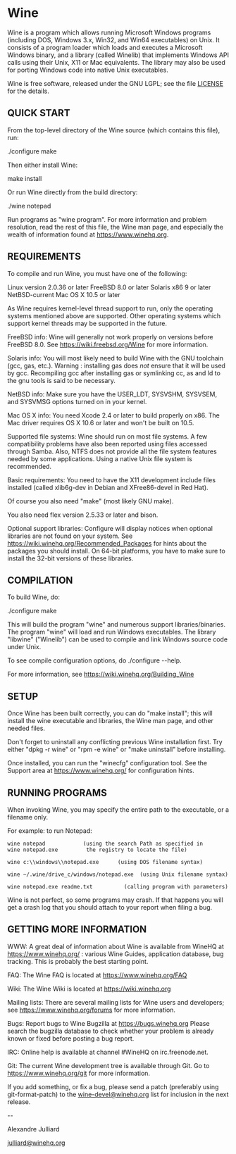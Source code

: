 # Wine

Wine is a program which allows running Microsoft Windows programs
(including DOS, Windows 3.x, Win32, and Win64 executables) on Unix.
It consists of a program loader which loads and executes a Microsoft
Windows binary, and a library (called Winelib) that implements Windows
API calls using their Unix, X11 or Mac equivalents.  The library may also
be used for porting Windows code into native Unix executables.

Wine is free software, released under the GNU LGPL; see the file
[LICENSE](https://github.com/ValveSoftware/wine/blob/proton_3.7/LICENSE) for the details.


## QUICK START

From the top-level directory of the Wine source (which contains this file),
run:

./configure
make

Then either install Wine:

make install

Or run Wine directly from the build directory:

./wine notepad

Run programs as "wine program".  For more information and problem
resolution, read the rest of this file, the Wine man page, and
especially the wealth of information found at https://www.winehq.org.


## REQUIREMENTS

To compile and run Wine, you must have one of the following:

  Linux version 2.0.36 or later
  FreeBSD 8.0 or later
  Solaris x86 9 or later
  NetBSD-current
  Mac OS X 10.5 or later

As Wine requires kernel-level thread support to run, only the operating
systems mentioned above are supported.  Other operating systems which
support kernel threads may be supported in the future.

FreeBSD info:
  Wine will generally not work properly on versions before FreeBSD 8.0.
  See https://wiki.freebsd.org/Wine for more information.

Solaris info:
  You will most likely need to build Wine with the GNU toolchain
  (gcc, gas, etc.). Warning : installing gas does *not* ensure that it
  will be used by gcc. Recompiling gcc after installing gas or
  symlinking cc, as and ld to the gnu tools is said to be necessary.

NetBSD info:
  Make sure you have the USER_LDT, SYSVSHM, SYSVSEM, and SYSVMSG options
  turned on in your kernel.

Mac OS X info:
  You need Xcode 2.4 or later to build properly on x86.
  The Mac driver requires OS X 10.6 or later and won't be built on 10.5.


Supported file systems:
  Wine should run on most file systems. A few compatibility problems
  have also been reported using files accessed through Samba. Also,
  NTFS does not provide all the file system features needed by some
  applications.  Using a native Unix file system is recommended.

Basic requirements:
  You need to have the X11 development include files installed
  (called xlib6g-dev in Debian and XFree86-devel in Red Hat).

  Of course you also need "make" (most likely GNU make).

  You also need flex version 2.5.33 or later and bison.

Optional support libraries:
  Configure will display notices when optional libraries are not found
  on your system. See https://wiki.winehq.org/Recommended_Packages for
  hints about the packages you should install. On 64-bit platforms,
  you have to make sure to install the 32-bit versions of these
  libraries.


## COMPILATION

To build Wine, do:

./configure
make

This will build the program "wine" and numerous support libraries/binaries.
The program "wine" will load and run Windows executables.
The library "libwine" ("Winelib") can be used to compile and link
Windows source code under Unix.

To see compile configuration options, do ./configure --help.

For more information, see https://wiki.winehq.org/Building_Wine


## SETUP

Once Wine has been built correctly, you can do "make install"; this
will install the wine executable and libraries, the Wine man page, and
other needed files.

Don't forget to uninstall any conflicting previous Wine installation
first.  Try either "dpkg -r wine" or "rpm -e wine" or "make uninstall"
before installing.

Once installed, you can run the "winecfg" configuration tool. See the
Support area at https://www.winehq.org/ for configuration hints.


## RUNNING PROGRAMS

When invoking Wine, you may specify the entire path to the executable,
or a filename only.

For example: to run Notepad:

    wine notepad            (using the search Path as specified in
    wine notepad.exe         the registry to locate the file)

    wine c:\\windows\\notepad.exe      (using DOS filename syntax)

    wine ~/.wine/drive_c/windows/notepad.exe  (using Unix filename syntax)

    wine notepad.exe readme.txt          (calling program with parameters)

Wine is not perfect, so some programs may crash. If that happens you
will get a crash log that you should attach to your report when filing
a bug.


## GETTING MORE INFORMATION

WWW:	A great deal of information about Wine is available from WineHQ at
	https://www.winehq.org/ : various Wine Guides, application database,
	bug tracking. This is probably the best starting point.

FAQ:	The Wine FAQ is located at https://www.winehq.org/FAQ

Wiki:	The Wine Wiki is located at https://wiki.winehq.org

Mailing lists:
	There are several mailing lists for Wine users and developers;
	see https://www.winehq.org/forums for more information.

Bugs:	Report bugs to Wine Bugzilla at https://bugs.winehq.org
	Please search the bugzilla database to check whether your
	problem is already known or fixed before posting a bug report.

IRC:	Online help is available at channel #WineHQ on irc.freenode.net.

Git:	The current Wine development tree is available through Git.
	Go to https://www.winehq.org/git for more information.

If you add something, or fix a bug, please send a patch (preferably
using git-format-patch) to the wine-devel@winehq.org list for
inclusion in the next release.

--

Alexandre Julliard

julliard@winehq.org
